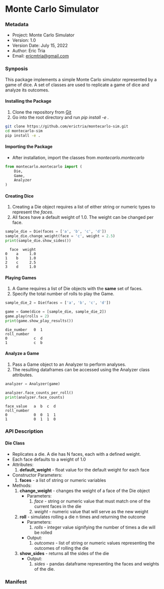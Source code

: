 # Monte Carlo Simulator

### Metadata
- Project: Monte Carlo Simulator
- Version: 1.0
- Version Date: July 15, 2022
- Author: Eric Tria
- Email: ericmtria@gmail.com

### Synposis
This package implements a simple Monte Carlo simulator represented by a game of dice.
A set of classes are used to replicate a game of dice and analyze its outcomes.

#### Installing the Package
1. Clone the repository from [Git](https://github.com/erictria/montecarlo-sim)
2. Go into the root directory and run *pip install -e .*

```bash
git clone https://github.com/erictria/montecarlo-sim.git
cd montecarlo-sim
pip install -e .
```

#### Importing the Package
- After installation, import the classes from *montecarlo.montecarlo*

```python
from montecarlo.montecarlo import (
    Die,
    Game,
    Analyzer
)
```

#### Creating Dice
1. Creating a Die object requires a list of either string or numeric types to represent the *faces*.
2. All faces have a default weight of 1.0. The weight can be changed per face.

```python
sample_die = Die(faces = ['a', 'b', 'c', 'd'])
sample_die.change_weight(face = 'c', weight = 2.5)
print(sample_die.show_sides())
```
```
  face  weight
0    a     1.0
1    b     1.0
2    c     2.5
3    d     1.0
```

#### Playing Games
1. A Game requires a list of Die objects with the **same** set of faces.
2. Specify the total number of rolls to play the Game.

```python
sample_die_2 = Die(faces = ['a', 'b', 'c', 'd'])

game = Game(dice = [sample_die, sample_die_2])
game.play(rolls = 2)
print(game.show_play_results())
```
```
die_number   0  1
roll_number      
0            c  d
1            c  b
```
#### Analyze a Game
1. Pass a Game object to an Analyzer to perform analyses.
2. The resulting dataframes can be accessed using the Analyzer class attributes.

```python
analyzer = Analyzer(game)

analyzer.face_counts_per_roll()
print(analyzer.face_counts)
```
```
face_value   a  b  c  d
roll_number            
0            0  0  1  1
1            0  1  1  0
```

### API Description

#### Die Class
- Replicates a die. A die has N faces, each with a defined weight. 
- Each face defaults to a weight of 1.0
- Attributes:
    1. **default_weight** - float value for the default weight for each face
- Constructor Parameters:
    1. **faces** - a list of string or numeric variables 
- Methods:
    1. **change_weight** - changes the weight of a face of the Die object
        - Parameters:
            1. *face* - string or numeric value that must match one of the current faces in the die
            2. *weight* - numeric value that will serve as the new weight
    2. **roll** - simulates rolling a die n times and returning the outcome
        - Parameters:
            1. *rolls* - integer value signifying the number of times a die will be rolled
        - Output:
            1. *outcomes* - list of string or numeric values representing the outcomes of rolling the die
    3. **show_sides** - returns all the sides of the die
        - Output:
            1. *sides* - pandas dataframe representing the faces and weights of the die.
### Manifest